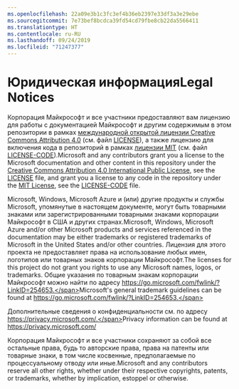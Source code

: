 ```yaml
---
ms.openlocfilehash: 22a09e3b1c3fc3ef4b36eb2397e33df3a3e29ebe
ms.sourcegitcommit: 7e73bef8bcdca39fd54cd79fbe8cb22da5566411
ms.translationtype: HT
ms.contentlocale: ru-RU
ms.lasthandoff: 09/24/2019
ms.locfileid: "71247377"
---
```

# <a name="legal-notices"></a><span data-ttu-id="0f9db-101">Юридическая информация</span><span class="sxs-lookup"><span data-stu-id="0f9db-101">Legal Notices</span></span>

<span data-ttu-id="0f9db-102">Корпорация Майкрософт и все участники предоставляют вам лицензию для работы с документацией Майкрософт и другим содержимым в этом репозитории в рамках [международной открытой лицензии Creative Commons Attribution 4.0](https://creativecommons.org/licenses/by/4.0/legalcode) (см. файл [LICENSE](LICENSE)), а также лицензию для включения кода в репозиторий в рамках [лицензии MIT](https://opensource.org/licenses/MIT) (см. файл [LICENSE-CODE](LICENSE-CODE)).</span><span class="sxs-lookup"><span data-stu-id="0f9db-102">Microsoft and any contributors grant you a license to the Microsoft documentation and other content in this repository under the [Creative Commons Attribution 4.0 International Public License](https://creativecommons.org/licenses/by/4.0/legalcode), see the [LICENSE](LICENSE) file, and grant you a license to any code in the repository under the [MIT License](https://opensource.org/licenses/MIT), see the [LICENSE-CODE](LICENSE-CODE) file.</span></span>

<span data-ttu-id="0f9db-103">Microsoft, Windows, Microsoft Azure и (или) другие продукты и службы Microsoft, упомянутые в настоящем документе, могут быть товарными знаками или зарегистрированными товарными знаками корпорации Майкрософт в США и других странах.</span><span class="sxs-lookup"><span data-stu-id="0f9db-103">Microsoft, Windows, Microsoft Azure and/or other Microsoft products and services referenced in the documentation may be either trademarks or registered trademarks of Microsoft in the United States and/or other countries.</span></span>
<span data-ttu-id="0f9db-104">Лицензия для этого проекта не предоставляет права на использование любых имен, логотипов или товарных знаков корпорации Майкрософт.</span><span class="sxs-lookup"><span data-stu-id="0f9db-104">The licenses for this project do not grant you rights to use any Microsoft names, logos, or trademarks.</span></span>
<span data-ttu-id="0f9db-105">Общие указания по товарным знакам корпорации Майкрософт можно найти по адресу https://go.microsoft.com/fwlink/?LinkID=254653.</span><span class="sxs-lookup"><span data-stu-id="0f9db-105">Microsoft's general trademark guidelines can be found at https://go.microsoft.com/fwlink/?LinkID=254653.</span></span>

<span data-ttu-id="0f9db-106">Дополнительные сведения о конфиденциальности см. по адресу https://privacy.microsoft.com/.</span><span class="sxs-lookup"><span data-stu-id="0f9db-106">Privacy information can be found at https://privacy.microsoft.com/</span></span>

<span data-ttu-id="0f9db-107">Корпорация Майкрософт и все участники сохраняют за собой все остальные права, будь то авторские права, права на патенты или товарные знаки, в том числе косвенные, предполагаемые по процессуальному отводу или иные.</span><span class="sxs-lookup"><span data-stu-id="0f9db-107">Microsoft and any contributors reserve all other rights, whether under their respective copyrights, patents, or trademarks, whether by implication, estoppel or otherwise.</span></span>
